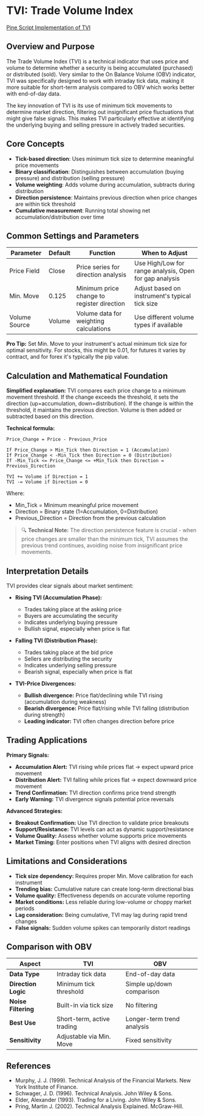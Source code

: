 # TVI: Trade Volume Index

[Pine Script Implementation of TVI](https://github.com/mihakralj/pinescript/blob/main/indicators/volume/tvi.pine)

## Overview and Purpose

The Trade Volume Index (TVI) is a technical indicator that uses price and volume to determine whether a security is being accumulated (purchased) or distributed (sold). Very similar to the On Balance Volume (OBV) indicator, TVI was specifically designed to work with intraday tick data, making it more suitable for short-term analysis compared to OBV which works better with end-of-day data.

The key innovation of TVI is its use of minimum tick movements to determine market direction, filtering out insignificant price fluctuations that might give false signals. This makes TVI particularly effective at identifying the underlying buying and selling pressure in actively traded securities.

## Core Concepts

* **Tick-based direction**: Uses minimum tick size to determine meaningful price movements
* **Binary classification**: Distinguishes between accumulation (buying pressure) and distribution (selling pressure)
* **Volume weighting**: Adds volume during accumulation, subtracts during distribution
* **Direction persistence**: Maintains previous direction when price changes are within tick threshold
* **Cumulative measurement**: Running total showing net accumulation/distribution over time

## Common Settings and Parameters

| Parameter | Default | Function | When to Adjust |
|-----------|---------|----------|---------------|
| Price Field | Close | Price series for direction analysis | Use High/Low for range analysis, Open for gap analysis |
| Min. Move | 0.125 | Minimum price change to register direction | Adjust based on instrument's typical tick size |
| Volume Source | Volume | Volume data for weighting calculations | Use different volume types if available |

**Pro Tip:** Set Min. Move to your instrument's actual minimum tick size for optimal sensitivity. For stocks, this might be 0.01, for futures it varies by contract, and for forex it's typically the pip value.

## Calculation and Mathematical Foundation

**Simplified explanation:**
TVI compares each price change to a minimum movement threshold. If the change exceeds the threshold, it sets the direction (up=accumulation, down=distribution). If the change is within the threshold, it maintains the previous direction. Volume is then added or subtracted based on this direction.

**Technical formula:**
```
Price_Change = Price - Previous_Price

If Price_Change > Min_Tick then Direction = 1 (Accumulation)
If Price_Change < -Min_Tick then Direction = 0 (Distribution)  
If -Min_Tick <= Price_Change <= +Min_Tick then Direction = Previous_Direction

TVI += Volume if Direction = 1
TVI -= Volume if Direction = 0
```

Where:
- Min_Tick = Minimum meaningful price movement
- Direction = Binary state (1=Accumulation, 0=Distribution)
- Previous_Direction = Direction from the previous calculation

> 🔍 **Technical Note:** The direction persistence feature is crucial - when price changes are smaller than the minimum tick, TVI assumes the previous trend continues, avoiding noise from insignificant price movements.

## Interpretation Details

TVI provides clear signals about market sentiment:

* **Rising TVI (Accumulation Phase):**
  - Trades taking place at the asking price
  - Buyers are accumulating the security
  - Indicates underlying buying pressure
  - Bullish signal, especially when price is flat

* **Falling TVI (Distribution Phase):**
  - Trades taking place at the bid price  
  - Sellers are distributing the security
  - Indicates underlying selling pressure
  - Bearish signal, especially when price is flat

* **TVI-Price Divergences:**
  - **Bullish divergence:** Price flat/declining while TVI rising (accumulation during weakness)
  - **Bearish divergence:** Price flat/rising while TVI falling (distribution during strength)
  - **Leading indicator:** TVI often changes direction before price

## Trading Applications

**Primary Signals:**
- **Accumulation Alert:** TVI rising while prices flat → expect upward price movement
- **Distribution Alert:** TVI falling while prices flat → expect downward price movement
- **Trend Confirmation:** TVI direction confirms price trend strength
- **Early Warning:** TVI divergence signals potential price reversals

**Advanced Strategies:**
- **Breakout Confirmation:** Use TVI direction to validate price breakouts
- **Support/Resistance:** TVI levels can act as dynamic support/resistance
- **Volume Quality:** Assess whether volume supports price movements
- **Market Timing:** Enter positions when TVI aligns with desired direction

## Limitations and Considerations

* **Tick size dependency:** Requires proper Min. Move calibration for each instrument
* **Trending bias:** Cumulative nature can create long-term directional bias
* **Volume quality:** Effectiveness depends on accurate volume reporting
* **Market conditions:** Less reliable during low-volume or choppy market periods
* **Lag consideration:** Being cumulative, TVI may lag during rapid trend changes
* **False signals:** Sudden volume spikes can temporarily distort readings

## Comparison with OBV

| Aspect | TVI | OBV |
|--------|-----|-----|
| **Data Type** | Intraday tick data | End-of-day data |
| **Direction Logic** | Minimum tick threshold | Simple up/down comparison |
| **Noise Filtering** | Built-in via tick size | No filtering |
| **Best Use** | Short-term, active trading | Longer-term trend analysis |
| **Sensitivity** | Adjustable via Min. Move | Fixed sensitivity |

## References

* Murphy, J. J. (1999). Technical Analysis of the Financial Markets. New York Institute of Finance.
* Schwager, J. D. (1996). Technical Analysis. John Wiley & Sons.
* Elder, Alexander (1993). Trading for a Living. John Wiley & Sons.
* Pring, Martin J. (2002). Technical Analysis Explained. McGraw-Hill.
